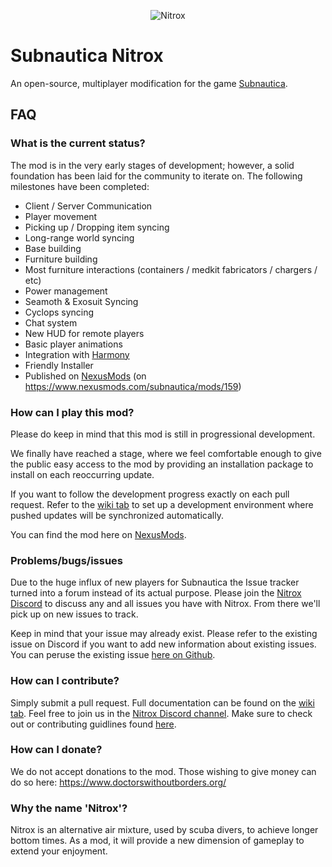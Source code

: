 <p align="center">
    <img src="https://s3.amazonaws.com/nitroxmod/Logo.png" alt="Nitrox" />
</p>

# Subnautica Nitrox
An open-source, multiplayer modification for the game <a href="https://unknownworlds.com/subnautica/">Subnautica</a>.

## FAQ

### What is the current status?
The mod is in the very early stages of development; however, a solid foundation has been laid for the community to iterate on.
The following milestones have been completed:

* Client / Server Communication
* Player movement
* Picking up / Dropping item syncing
* Long-range world syncing
* Base building
* Furniture building
* Most furniture interactions (containers / medkit fabricators / chargers / etc)
* Power management
* Seamoth & Exosuit Syncing
* Cyclops syncing
* Chat system
* New HUD for remote players
* Basic player animations
* Integration with <a href="https://github.com/pardeike/Harmony">Harmony</a>
* Friendly Installer
* Published on <a href="https://www.nexusmods.com/">NexusMods</a> (on <a href="https://www.nexusmods.com/subnautica/mods/159">https://www.nexusmods.com/subnautica/mods/159</a>)

### How can I play this mod?
Please do keep in mind that this mod is still in progressional development. 

We finally have reached a stage, where we feel comfortable enough to give the public easy access to the mod by providing an installation package to install on each reoccurring update.

If you want to follow the development progress exactly on each pull request. Refer to the <a href="https://github.com/Sunrunner37/Nitrox/wiki">wiki tab</a> to set up a development environment where pushed updates will be synchronized automatically.

You can find the mod here on <a href="https://www.nexusmods.com/subnautica/mods/159">NexusMods</a>.

### Problems/bugs/issues
Due to the huge influx of new players for Subnautica the Issue tracker turned into a forum instead of its actual purpose. Please join the <a href="https://discord.gg/E8B4X9s">Nitrox Discord</a> to discuss any and all issues you have with Nitrox. From there we'll pick up on new issues to track.

Keep in mind that your issue may already exist. Please refer to the existing issue on Discord if you want to add new information about existing issues. You can peruse the existing issue <a href="https://github.com/SubnauticaNitrox/Nitrox/issues">here on Github</a>.

### How can I contribute?
Simply submit a pull request. Full documentation can be found on the <a href="https://github.com/Sunrunner37/Nitrox/wiki">wiki tab</a>.  Feel free to join us in the <a href="https://discord.gg/sF8ynqc">Nitrox Discord channel</a>.  Make sure to check out or contributing guidlines found <a href="https://github.com/SubnauticaNitrox/Nitrox/blob/master/CONTRIBUTING.md">here</a>.

### How can I donate?
We do not accept donations to the mod.  Those wishing to give money can do so here: https://www.doctorswithoutborders.org/

### Why the name 'Nitrox'?
Nitrox is an alternative air mixture, used by scuba divers, to achieve longer bottom times. As a mod, it will provide a new dimension of gameplay to extend your enjoyment.
